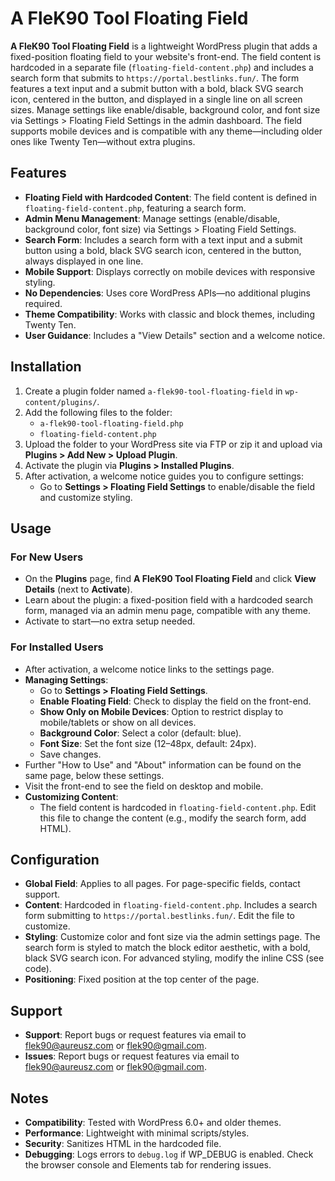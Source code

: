# A FleK90 Tool Floating Field

**A FleK90 Tool Floating Field** is a lightweight WordPress plugin that adds a fixed-position floating field to your website's front-end. The field content is hardcoded in a separate file (`floating-field-content.php`) and includes a search form that submits to `https://portal.bestlinks.fun/`. The form features a text input and a submit button with a bold, black SVG search icon, centered in the button, and displayed in a single line on all screen sizes. Manage settings like enable/disable, background color, and font size via Settings > Floating Field Settings in the admin dashboard. The field supports mobile devices and is compatible with any theme—including older ones like Twenty Ten—without extra plugins.

## Features
- **Floating Field with Hardcoded Content**: The field content is defined in `floating-field-content.php`, featuring a search form.
- **Admin Menu Management**: Manage settings (enable/disable, background color, font size) via Settings > Floating Field Settings.
- **Search Form**: Includes a search form with a text input and a submit button using a bold, black SVG search icon, centered in the button, always displayed in one line.
- **Mobile Support**: Displays correctly on mobile devices with responsive styling.
- **No Dependencies**: Uses core WordPress APIs—no additional plugins required.
- **Theme Compatibility**: Works with classic and block themes, including Twenty Ten.
- **User Guidance**: Includes a "View Details" section and a welcome notice.

## Installation
1. Create a plugin folder named `a-flek90-tool-floating-field` in `wp-content/plugins/`.
2. Add the following files to the folder:
   - `a-flek90-tool-floating-field.php`
   - `floating-field-content.php`
3. Upload the folder to your WordPress site via FTP or zip it and upload via **Plugins > Add New > Upload Plugin**.
4. Activate the plugin via **Plugins > Installed Plugins**.
5. After activation, a welcome notice guides you to configure settings:
   - Go to **Settings > Floating Field Settings** to enable/disable the field and customize styling.

## Usage
### For New Users
- On the **Plugins** page, find **A FleK90 Tool Floating Field** and click **View Details** (next to **Activate**).
- Learn about the plugin: a fixed-position field with a hardcoded search form, managed via an admin menu page, compatible with any theme.
- Activate to start—no extra setup needed.

### For Installed Users
- After activation, a welcome notice links to the settings page.
- **Managing Settings**:
  - Go to **Settings > Floating Field Settings**.
  - **Enable Floating Field**: Check to display the field on the front-end.
  - **Show Only on Mobile Devices**: Option to restrict display to mobile/tablets or show on all devices.
  - **Background Color**: Select a color (default: blue).
  - **Font Size**: Set the font size (12–48px, default: 24px).
  - Save changes.
- Further "How to Use" and "About" information can be found on the same page, below these settings.
- Visit the front-end to see the field on desktop and mobile.
- **Customizing Content**:
  - The field content is hardcoded in `floating-field-content.php`. Edit this file to change the content (e.g., modify the search form, add HTML).

## Configuration
- **Global Field**: Applies to all pages. For page-specific fields, contact support.
- **Content**: Hardcoded in `floating-field-content.php`. Includes a search form submitting to `https://portal.bestlinks.fun/`. Edit the file to customize.
- **Styling**: Customize color and font size via the admin settings page. The search form is styled to match the block editor aesthetic, with a bold, black SVG search icon. For advanced styling, modify the inline CSS (see code).
- **Positioning**: Fixed position at the top center of the page.

## Support
- **Support**: Report bugs or request features via email to flek90@aureusz.com or flek90@gmail.com.
- **Issues**: Report bugs or request features via email to flek90@aureusz.com or flek90@gmail.com.

## Notes
- **Compatibility**: Tested with WordPress 6.0+ and older themes.
- **Performance**: Lightweight with minimal scripts/styles.
- **Security**: Sanitizes HTML in the hardcoded file.
- **Debugging**: Logs errors to `debug.log` if WP_DEBUG is enabled. Check the browser console and Elements tab for rendering issues.
